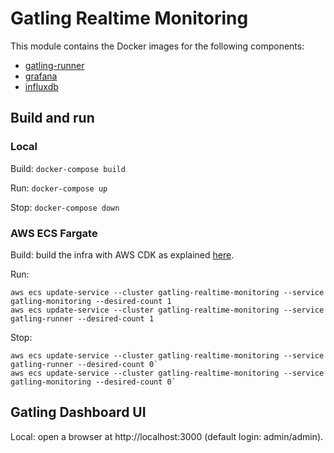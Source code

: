 # Gatling Realtime Monitoring
This module contains the Docker images for the following components:
- [gatling-runner](gatling-runner/README.md)
- [grafana](grafana/README.md)
- [influxdb](influxdb/README.md)

## Build and run
### Local
Build:
`docker-compose build`

Run:
`docker-compose up`

Stop:
`docker-compose down`

### AWS ECS Fargate
Build: build the infra with AWS CDK as explained [here](../aws-cdk/README.md).

Run: 
```
aws ecs update-service --cluster gatling-realtime-monitoring --service gatling-monitoring --desired-count 1
aws ecs update-service --cluster gatling-realtime-monitoring --service gatling-runner --desired-count 1
```

Stop:
```
aws ecs update-service --cluster gatling-realtime-monitoring --service gatling-runner --desired-count 0`
aws ecs update-service --cluster gatling-realtime-monitoring --service gatling-monitoring --desired-count 0`
```

## Gatling Dashboard UI
Local: open a browser at http://localhost:3000 (default login: admin/admin).
